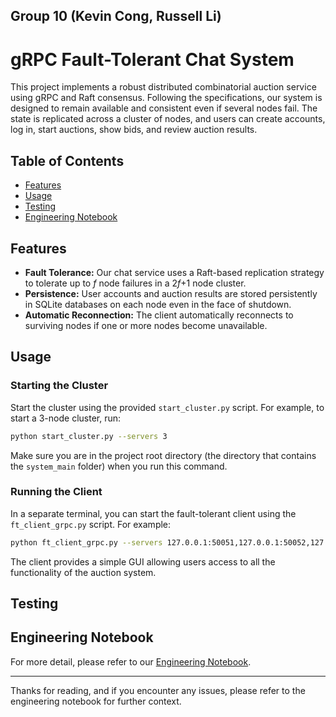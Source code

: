 Group 10 (Kevin Cong, Russell Li)
---

# gRPC Fault-Tolerant Chat System

This project implements a robust distributed combinatorial auction service using gRPC and Raft consensus. Following the specifications, our system is designed to remain available and consistent even if several nodes fail. The state is replicated across a cluster of nodes, and users can create accounts, log in, start auctions, show bids, and review auction results.

## Table of Contents

- [Features](#features)
- [Usage](#usage)
- [Testing](#testing)
- [Engineering Notebook](#engineering-notebook)

## Features

- **Fault Tolerance:** Our chat service uses a Raft-based replication strategy to tolerate up to *f* node failures in a 2*f*+1 node cluster.
- **Persistence:** User accounts and auction results are stored persistently in SQLite databases on each node even in the face of shutdown.
- **Automatic Reconnection:** The client automatically reconnects to surviving nodes if one or more nodes become unavailable.

## Usage

### Starting the Cluster

Start the cluster using the provided `start_cluster.py` script. For example, to start a 3-node cluster, run:

```bash
python start_cluster.py --servers 3
```

Make sure you are in the project root directory (the directory that contains the `system_main` folder) when you run this command.

### Running the Client

In a separate terminal, you can start the fault-tolerant client using the `ft_client_grpc.py` script. For example:

```bash
python ft_client_grpc.py --servers 127.0.0.1:50051,127.0.0.1:50052,127.0.0.1:50053
```

The client provides a simple GUI allowing users access to all the functionality of the auction system. 

## Testing

## Engineering Notebook

For more detail, please refer to our [Engineering Notebook](https://docs.google.com/document/d/1fi81EBqNnZ-MLOsu6i4XVBm_860L6RcDv8utSS7vPKw/edit?usp=sharing).

---

Thanks for reading, and if you encounter any issues, please refer to the engineering notebook for further context.
